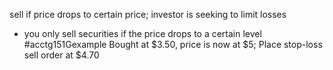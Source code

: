 sell if price drops to certain price; investor is seeking to limit losses
- you only sell securities if the price drops to a certain level
#acctg151Gexample Bought at $3.50, price is now at $5; Place stop-loss sell order at $4.70
